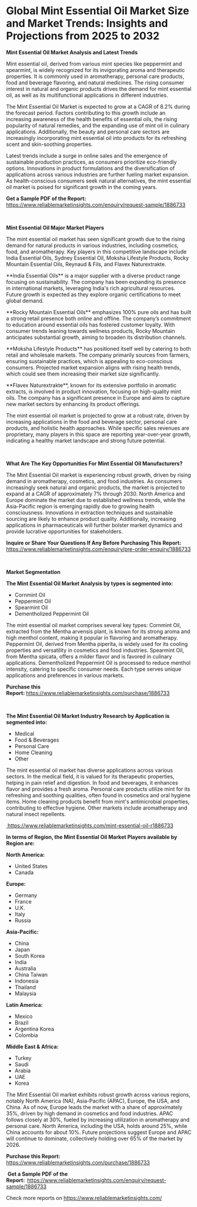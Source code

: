 <p><h1>Global Mint Essential Oil Market Size and Market Trends: Insights and Projections from 2025 to 2032</h1></p><p><strong>Mint Essential Oil Market Analysis and Latest Trends</strong></p>
<p><p>Mint essential oil, derived from various mint species like peppermint and spearmint, is widely recognized for its invigorating aroma and therapeutic properties. It is commonly used in aromatherapy, personal care products, food and beverage flavoring, and natural medicines. The rising consumer interest in natural and organic products drives the demand for mint essential oil, as well as its multifunctional applications in different industries.</p><p>The Mint Essential Oil Market is expected to grow at a CAGR of 8.2% during the forecast period. Factors contributing to this growth include an increasing awareness of the health benefits of essential oils, the rising popularity of natural remedies, and the expanding use of mint oil in culinary applications. Additionally, the beauty and personal care sectors are increasingly incorporating mint essential oil into products for its refreshing scent and skin-soothing properties.</p><p>Latest trends include a surge in online sales and the emergence of sustainable production practices, as consumers prioritize eco-friendly options. Innovations in product formulations and the diversification of applications across various industries are further fueling market expansion. As health-conscious consumers seek natural alternatives, the mint essential oil market is poised for significant growth in the coming years.</p></p>
<p><strong>Get a Sample PDF of the Report:&nbsp;</strong> <a href="https://www.reliablemarketinsights.com/enquiry/request-sample/1886733?utm_campaign=2206&utm_medium=2&utm_source=Github&utm_content=ia&utm_term=07022025&utm_id=mint-essential-oil">https://www.reliablemarketinsights.com/enquiry/request-sample/1886733</a></p>
<p>&nbsp;</p>
<p><strong>Mint Essential Oil Major Market Players</strong></p>
<p><p>The mint essential oil market has seen significant growth due to the rising demand for natural products in various industries, including cosmetics, food, and aromatherapy. Key players in this competitive landscape include India Essential Oils, Sydney Essential Oil, Moksha Lifestyle Products, Rocky Mountain Essential Oils, Reynaud & Fils, and Flavex Naturextrakte.</p><p>**India Essential Oils** is a major supplier with a diverse product range focusing on sustainability. The company has been expanding its presence in international markets, leveraging India's rich agricultural resources. Future growth is expected as they explore organic certifications to meet global demand.</p><p>**Rocky Mountain Essential Oils** emphasizes 100% pure oils and has built a strong retail presence both online and offline. The company’s commitment to education around essential oils has fostered customer loyalty. With consumer trends leaning towards wellness products, Rocky Mountain anticipates substantial growth, aiming to broaden its distribution channels.</p><p>**Moksha Lifestyle Products** has positioned itself well by catering to both retail and wholesale markets. The company primarily sources from farmers, ensuring sustainable practices, which is appealing to eco-conscious consumers. Projected market expansion aligns with rising health trends, which could see them increasing their market size significantly.</p><p>**Flavex Naturextrakte**, known for its extensive portfolio in aromatic extracts, is involved in product innovation, focusing on high-quality mint oils. The company has a significant presence in Europe and aims to capture new market sectors by enhancing its product offerings.</p><p>The mint essential oil market is projected to grow at a robust rate, driven by increasing applications in the food and beverage sector, personal care products, and holistic health approaches. While specific sales revenues are proprietary, many players in this space are reporting year-over-year growth, indicating a healthy market landscape and strong future potential.</p></p>
<p>&nbsp;</p>
<p><strong>What Are The Key Opportunities For Mint Essential Oil Manufacturers?</strong></p>
<p><p>The Mint Essential Oil market is experiencing robust growth, driven by rising demand in aromatherapy, cosmetics, and food industries. As consumers increasingly seek natural and organic products, the market is projected to expand at a CAGR of approximately 7% through 2030. North America and Europe dominate the market due to established wellness trends, while the Asia-Pacific region is emerging rapidly due to growing health consciousness. Innovations in extraction techniques and sustainable sourcing are likely to enhance product quality. Additionally, increasing applications in pharmaceuticals will further bolster market dynamics and provide lucrative opportunities for stakeholders.</p></p>
<p><strong>Inquire or Share Your Questions If Any Before Purchasing This Report:</strong> <a href="https://www.reliablemarketinsights.com/enquiry/pre-order-enquiry/1886733?utm_campaign=2206&utm_medium=2&utm_source=Github&utm_content=ia&utm_term=07022025&utm_id=mint-essential-oil">https://www.reliablemarketinsights.com/enquiry/pre-order-enquiry/1886733</a></p>
<p>&nbsp;</p>
<p><strong>Market Segmentation</strong></p>
<p><strong>The Mint Essential Oil Market Analysis by types is segmented into:</strong></p>
<p><ul><li>Cornmint Oil</li><li>Peppermint Oil</li><li>Spearmint Oil</li><li>Dementholized Peppermint Oil</li></ul></p>
<p><p>The mint essential oil market comprises several key types: Cornmint Oil, extracted from the Mentha arvensis plant, is known for its strong aroma and high menthol content, making it popular in flavoring and aromatherapy. Peppermint Oil, derived from Mentha piperita, is widely used for its cooling properties and versatility in cosmetics and food industries. Spearmint Oil, from Mentha spicata, offers a milder flavor and is favored in culinary applications. Dementholized Peppermint Oil is processed to reduce menthol intensity, catering to specific consumer needs. Each type serves unique applications and preferences in various markets.</p></p>
<p><strong>Purchase this Report:&nbsp;</strong><a href="https://www.reliablemarketinsights.com/purchase/1886733?utm_campaign=2206&utm_medium=2&utm_source=Github&utm_content=ia&utm_term=07022025&utm_id=mint-essential-oil">https://www.reliablemarketinsights.com/purchase/1886733</a></p>
<p>&nbsp;</p>
<p><strong>The Mint Essential Oil Market Industry Research by Application is segmented into:</strong></p>
<p><ul><li>Medical</li><li>Food & Beverages</li><li>Personal Care</li><li>Home Cleaning</li><li>Other</li></ul></p>
<p><p>The mint essential oil market has diverse applications across various sectors. In the medical field, it is valued for its therapeutic properties, helping in pain relief and digestion. In food and beverages, it enhances flavor and provides a fresh aroma. Personal care products utilize mint for its refreshing and soothing qualities, often found in cosmetics and oral hygiene items. Home cleaning products benefit from mint's antimicrobial properties, contributing to effective hygiene. Other markets include aromatherapy and natural insect repellents.</p></p>
<p><a href="https://www.reliablemarketinsights.com/mint-essential-oil-r1886733?utm_campaign=2206&utm_medium=2&utm_source=Github&utm_content=ia&utm_term=07022025&utm_id=mint-essential-oil">&nbsp;https://www.reliablemarketinsights.com/mint-essential-oil-r1886733</a></p>
<p><strong>In terms of Region, the Mint Essential Oil Market Players available by Region are:</strong></p>
<p>
    <p> <strong> North America: </strong>
        <ul>
            <li>United States</li>
            <li>Canada</li>
        </ul>
        </p> 
    <p> <strong> Europe: </strong>
        <ul>
            <li>Germany</li>
            <li>France</li>
            <li>U.K.</li>
            <li>Italy</li>
            <li>Russia</li>
        </ul>
        </p> 
    <p> <strong> Asia-Pacific: </strong>
        <ul>
            <li>China</li>
            <li>Japan</li>
            <li>South Korea</li>
            <li>India</li>
            <li>Australia</li>
            <li>China Taiwan</li>
            <li>Indonesia</li>
            <li>Thailand</li>
            <li>Malaysia</li>
        </ul>
        </p> 
    <p> <strong> Latin America: </strong>
        <ul>
            <li>Mexico</li>
            <li>Brazil</li>
            <li>Argentina Korea</li>
            <li>Colombia</li>
        </ul>
        </p> 
    <p> <strong> Middle East & Africa: </strong>
        <ul>
            <li>Turkey</li>
            <li>Saudi</li>
            <li>Arabia</li>
            <li>UAE</li>
            <li>Korea</li>
        </ul>
    </p>
    </p>
<p><p>The Mint Essential Oil market exhibits robust growth across various regions, notably North America (NA), Asia-Pacific (APAC), Europe, the USA, and China. As of now, Europe leads the market with a share of approximately 35%, driven by high demand in cosmetics and food industries. APAC follows closely at 30%, fueled by increasing utilization in aromatherapy and personal care. North America, including the USA, holds around 25%, while China accounts for about 10%. Future projections suggest Europe and APAC will continue to dominate, collectively holding over 65% of the market by 2026.</p></p>
<p><strong>Purchase this Report: </strong><a href="https://www.reliablemarketinsights.com/purchase/1886733?utm_campaign=2206&utm_medium=2&utm_source=Github&utm_content=ia&utm_term=07022025&utm_id=mint-essential-oil">https://www.reliablemarketinsights.com/purchase/1886733</a></p>
<p>&nbsp;<strong>Get a Sample PDF of the Report:&nbsp;&nbsp;</strong><a href="https://www.reliablemarketinsights.com/enquiry/request-sample/1886733?utm_campaign=2206&utm_medium=2&utm_source=Github&utm_content=ia&utm_term=07022025&utm_id=mint-essential-oil">https://www.reliablemarketinsights.com/enquiry/request-sample/1886733</a></p>
<p><strong></strong></p>
<p>Check more reports on <a href="https://www.reliablemarketinsights.com/?utm_campaign=2206&utm_medium=2&utm_source=Github&utm_content=ia&utm_term=07022025&utm_id=mint-essential-oil">https://www.reliablemarketinsights.com/</a></p>